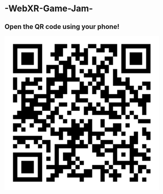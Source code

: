 # -WebXR-Game-Jam-

## Open the QR code using your phone!

![QR Code](https://github.com/replaydk/-WebXR-Game-Jam-/blob/main/qr-code(1).png?raw=true)
